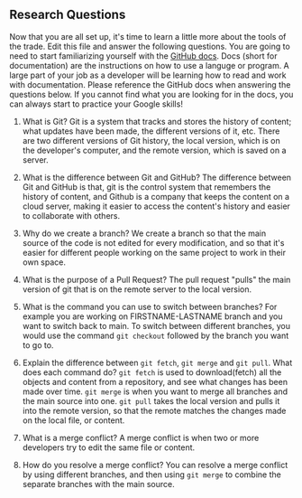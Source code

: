 ## Research Questions 

Now that you are all set up, it's time to learn a little more about the tools of the trade. Edit this file and answer the following questions. You are going to need to start familiarizing yourself with the [GitHub docs](https://docs.github.com/en). Docs (short for documentation) are the instructions on how to use a languge or program. A large part of your job as a developer will be learning how to read and work with documentation. Please reference the GitHub docs when answering the questions below. If you cannot find what you are looking for in the docs, you can always start to practice your Google skills!

1. What is Git? 
    Git is a system that tracks and stores the history of content; what updates have been made, the different versions of it, etc. There are two different versions of Git history, the local version, which is on the developer's computer, and the remote version, which is saved on a server.

2. What is the difference between Git and GitHub?
    The difference between Git and GitHub is that, git is the control system that remembers the history of content, and Github is a company that keeps the content on a cloud server, making it easier to access the content's history and easier to collaborate with others.

3. Why do we create a branch? 
    We create a branch so that the main source of the code is not edited for every modification, and so that it's easier for different people working on the same project to work in their own space.

4. What is the purpose of a Pull Request?
    The pull request "pulls" the main version of git that is on the remote server to the local version.

5. What is the command you can use to switch between branches? For example you are working on FIRSTNAME-LASTNAME branch and you want to switch back to main.
    To switch between different branches, you would use the command `git checkout` followed by the branch you want to go to.

6. Explain the difference between `git fetch`, `git merge` and `git pull`. What does each command do?
    `git fetch` is used to download(fetch) all the objects and content from a repository, and see what changes has been made over time.
    `git merge` is when you want to merge all branches and the main source into one.
    `git pull` takes the local version and pulls it into the remote version, so that the remote matches the changes made on the local file, or content.

7. What is a merge conflict?
    A merge conflict is when two or more developers try to edit the same file or content.
8. How do you resolve a merge conflict?
    You can resolve a merge conflict by using different branches, and then using `git merge` to combine the separate branches with the main source.